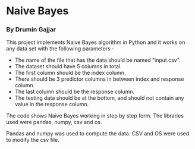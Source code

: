 # Naive Bayes
### By Drumin Gajjar
This project implements Naive Bayes algorithm in Python and it works on any data set with the following parameters - 
 - The name of the file that has the data should be named "input.csv". 
 - The dataset should have 5 columns in total. 
 - The first column should be the index column. 
 - There should be 3 predictor columns in between index and response column. 
 - The last column should be the response column. 
 - The testing data should be at the bottom, and should not contain any value in the response column. 
 
<p>The code shows Naive Bayes working in step by step form.  
The libraries used were pandas, numpy, csv and os.

Pandas and numpy was used to compute the data. 
CSV and OS were used to modify the csv file. </p>
 
